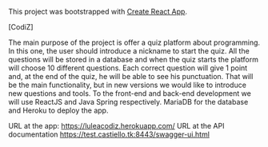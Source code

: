This project was bootstrapped with [Create React App](https://github.com/facebookincubator/create-react-app).

[CodiZ]

The main purpose of the project is offer a quiz platform about programming. In this one, the user should introduce a nickname to start the quiz. All the questions will be stored in a database and when the quiz starts the platform will choose 10 different questions. Each correct question will give 1 point and, at the end of the quiz, he will be able to see his punctuation. That will be the main functionality, but in new versions we would like to introduce new questions and tools.
To the front-end and back-end development we will use ReactJS and Java Spring respectively. MariaDB for the database and Heroku to deploy the app.

URL at the app: https://luleacodiz.herokuapp.com/
URL at the API documentation https://test.castiello.tk:8443/swagger-ui.html 
